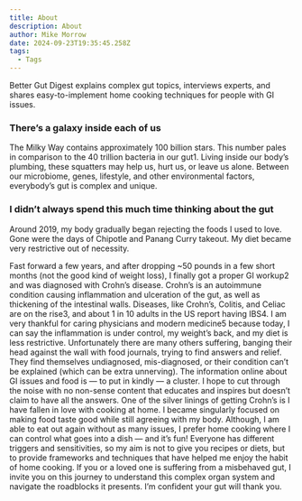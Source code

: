 ```yaml
---
title: About
description: About
author: Mike Morrow
date: 2024-09-23T19:35:45.258Z
tags:
  - Tags
---
```

Better Gut Digest explains complex gut topics, interviews experts, and shares easy-to-implement home cooking techniques for people with GI issues.

### There’s a galaxy inside each of us

The Milky Way contains approximately 100 billion stars. This number pales in comparison to the 40 trillion bacteria in our gut1. Living inside our body’s plumbing, these squatters may help us, hurt us, or leave us alone. Between our microbiome, genes, lifestyle, and other environmental factors, everybody’s gut is complex and unique.

### I didn’t always spend this much time thinking about the gut

Around 2019, my body gradually began rejecting the foods I used to love. Gone were the days of Chipotle and Panang Curry takeout. My diet became very restrictive out of necessity.

Fast forward a few years, and after dropping ~50 pounds in a few short months (not the good kind of weight loss), I finally got a proper GI workup2 and was diagnosed with Crohn’s disease. Crohn’s is an autoimmune condition causing inflammation and ulceration of the gut, as well as thickening of the intestinal walls. Diseases, like Crohn’s, Colitis, and Celiac are on the rise3, and about 1 in 10 adults in the US report having IBS4. I am very thankful for caring physicians and modern medicine5 because today, I can say the inflammation is under control, my weight’s back, and my diet is less restrictive. Unfortunately there are many others suffering, banging their head against the wall with food journals, trying to find answers and relief. They find themselves undiagnosed, mis-diagnosed, or their condition can’t be explained (which can be extra unnerving). The information online about GI issues and food is — to put in kindly — a cluster. I hope to cut through the noise with no non-sense content that educates and inspires but doesn’t claim to have all the answers. One of the silver linings of getting Crohn’s is I have fallen in love with cooking at home. I became singularly focused on making food taste good while still agreeing with my body. Although, I am able to eat out again without as many issues, I prefer home cooking where I can control what goes into a dish — and it’s fun! Everyone has different triggers and sensitivities, so my aim is not to give you recipes or diets, but to provide frameworks and techniques that have helped me enjoy the habit of home cooking. If you or a loved one is suffering from a misbehaved gut, I invite you on this journey to understand this complex organ system and navigate the roadblocks it presents. I’m confident your gut will thank you.